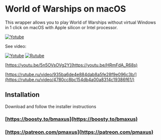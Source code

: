# World of Warships on macOS

This wrapper allows you to play World of Warships without virtual Windows in 1 click on macOS with Apple silicon or Intel processor.

[![Yotube](https://img.youtube.com/vi/SpoIFFmQlNI/0.jpg)](https://youtu.be/SpoIFFmQlNI)

See video:

[![Yotube](https://www.youtube.com/s/desktop/f717390d/img/logos/favicon_144x144.png)](https://youtu.be/HRmFdA_R68s)
[![Rutube](https://static.rutube.ru/static/img/favicon-icons/v3/icon.svg)](https://rutube.ru/video/4780cc8bc154db4a00a8314c19386f61/)

[https://youtu.be/5n5OVsOVg2Y](https://youtu.be/HRmFdA_R68s)

[https://rutube.ru/video/935ba6de4e884dab8a5fe28f9e096c3b/](https://rutube.ru/video/4780cc8bc154db4a00a8314c19386f61/)


## Installation
Download and follow the installer instructions
### [https://boosty.to/bmaxus](https://boosty.to/bmaxus)
### [https://patreon.com/pmaxus](https://patreon.com/pmaxus)